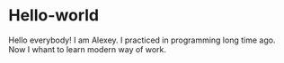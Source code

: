 # Hello-world
Hello everybody!
I am Alexey. I practiced in programming long time ago.
Now I whant to learn modern way of work.
